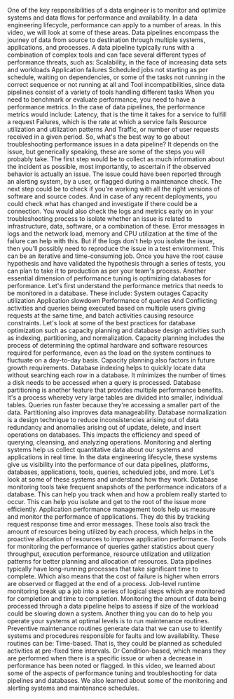 One of the key responsibilities of a data
engineer is to monitor and optimize systems and data flows for performance and availability. In a data engineering lifecycle, performance
can apply to a number of areas. In this video, we will look at some of these
areas. Data pipelines encompass the journey of data
from source to destination through multiple systems, applications, and processes. A data pipeline typically runs with a combination
of complex tools and can face several different types of performance threats, such as: Scalability, in the face of increasing data
sets and workloads Application failures Scheduled jobs not starting as per schedule,
waiting on dependencies, or some of the tasks not running in the correct sequence or not
running at all and Tool incompatibilities, since data pipelines
consist of a variety of tools handling different tasks When you need to benchmark or evaluate performance,
you need to have a performance metrics. In the case of data pipelines, the performance
metrics would include: Latency, that is the time it takes for a service
to fulfill a request Failures, which is the rate at which a service
fails Resource utilization and utilization patterns And Traffic, or number of user requests received
in a given period. So, what's the best way to go about troubleshooting
performance issues in a data pipeline? It depends on the issue, but generically speaking,
these are some of the steps you will probably take. The first step would be to collect as much
information about the incident as possible, most importantly, to ascertain if the observed
behavior is actually an issue. The issue could have been reported through
an alerting system, by a user, or flagged during a maintenance check. The next step could be to check if you're
working with all the right versions of software and source codes. And in case of any recent deployments, you
could check what has changed and investigate if there could be a connection. You would also check the logs and metrics
early on in your troubleshooting process to isolate whether an issue is related to infrastructure,
data, software, or a combination of these. Error messages in logs and the network load,
memory and CPU utilization at the time of the failure can help with this. But if the logs don't help you isolate the
issue, then you'll possibly need to reproduce the issue in a test environment. This can be an iterative and time-consuming
job. Once you have the root cause hypothesis and
have validated the hypothesis through a series of tests, you can plan to take it to production
as per your team's process. Another essential dimension of performance
tuning is optimizing databases for performance. Let's first understand the performance metrics
that needs to be monitored in a database. These include: System outages Capacity utilization Application slowdown Performance of queries And Conflicting activities and queries being executed
based on multiple users giving requests at the same time, and batch activities causing
resource constraints. Let's look at some of the best practices for
database optimization such as capacity planning and database design activities such as indexing,
partitioning, and normalization. Capacity planning includes the process of
determining the optimal hardware and software resources required for performance, even as
the load on the system continues to fluctuate on a day-to-day basis. Capacity planning also factors in future growth
requirements. Database indexing helps to quickly locate
data without searching each row in a database. It minimizes the number of times a disk needs
to be accessed when a query is processed. Database partitioning is another feature that
provides multiple performance benefits. It's a process whereby very large tables are
divided into smaller, individual tables. Queries run faster because they're accessing
a smaller part of the data. Partitioning also improves data manageability. Database normalization is a design technique
to reduce inconsistencies arising out of data redundancy and anomalies arising out of update,
delete, and insert operations on databases. This impacts the efficiency and speed of querying,
cleansing, and analyzing operations. Monitoring and alerting systems help us collect
quantitative data about our systems and applications in real time. In the data engineering lifecycle, these systems
give us visibility into the performance of our data pipelines, platforms, databases,
applications, tools, queries, scheduled jobs, and more. Let's look at some of these systems and understand
how they work. Database monitoring tools take frequent snapshots
of the performance indicators of a database. This can help you track when and how a problem
really started to occur. This can help you isolate and get to the root
of the issue more efficiently. Application performance management tools help
us measure and monitor the performance of applications. They do this by tracking request response
time and error messages. These tools also track the amount of resources
being utilized by each process, which helps in the proactive allocation of resources to
improve application performance. Tools for monitoring the performance of queries
gather statistics about query throughput, execution performance, resource utilization
and utilization patterns for better planning and allocation of resources. Data pipelines typically have long-running
processes that take significant time to complete. Which also means that the cost of failure
is higher when errors are observed or flagged at the end of a process. Job-level runtime monitoring break up a job
into a series of logical steps which are monitored for completion and time to completion. Monitoring the amount of data being processed
through a data pipeline helps to assess if size of the workload could be slowing down
a system. Another thing you can do to help you operate
your systems at optimal levels is to run maintenance routines. Preventive maintenance routines generate data
that we can use to identify systems and procedures responsible for faults and low availability. These routines can be: Time-based. That is, they could be planned as scheduled
activities at pre-fixed time intervals. Or Condition-based, which means they are performed
when there is a specific issue or when a decrease in performance has been noted or flagged. In this video, we learned about some of the
aspects of performance tuning and troubleshooting for data pipelines and databases. We also learned about some of the monitoring
and alerting systems and maintenance schedules.